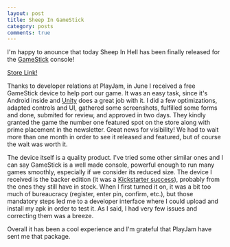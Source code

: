 ```yaml
---
layout: post
title: Sheep In GameStick
category: posts
comments: true
---
```


I'm happy to anounce that today Sheep In Hell has been finally released for the [GameStick](https://gamestick.tv/) console!

[Store Link!](https://zone.gamestick.tv/game_370)

Thanks to developer relations at PlayJam, in June I received a free GameStick device to help port our game. It was an easy task, since it's Android inside and [Unity](http://www.unity3d.com) does a great job with it. I did a few optimizations, adapted controls and UI, gathered some screenshots, fulfilled some forms and done, submited for review, and approved in two days. They kindly granted the game the number one featured spot on the store along with prime placement in the newsletter. Great news for visibility! We had to wait more than one month in order to see it released and featured, but of course the wait was worth it.

The device itself is a quality product. I've tried some other similar ones and I can say GameStick is a well made console, powerful enough to run many games smoothly, especially if we consider its reduced size. The device I received is the backer edition (it was a [Kickstarter success](https://www.kickstarter.com/projects/872297630/gamestick-the-most-portable-tv-games-console-ever)), probably from the ones they still have in stock. When I first turned it on, it was a bit too much of bureaucracy (register, enter pin, confirm, etc.), but those mandatory steps led me to a developer interface where I could upload and install my apk in order to test it. As I said, I had very few issues and correcting them was a breeze.

Overall it has been a cool experience and I'm grateful that PlayJam have sent me that package.

